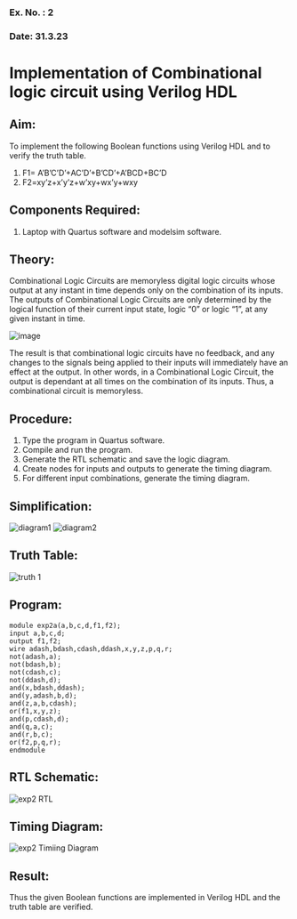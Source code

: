 ### Ex. No. : 2 
### Date: 31.3.23 
# Implementation of Combinational logic circuit using Verilog HDL
## Aim:
To implement the following Boolean functions using Verilog HDL and to verify the truth table.
1. F1= A’B’C’D’+AC’D’+B’CD’+A’BCD+BC’D
2. F2=xy’z+x’y’z+w’xy+wx’y+wxy

## Components Required:
1.	Laptop with Quartus software and modelsim software.

## Theory:
Combinational Logic Circuits are memoryless digital logic circuits whose output at any instant in time depends only on the combination of its inputs.
The outputs of Combinational Logic Circuits are only determined by the logical function of their current input state, logic “0” or logic “1”, at any given instant in time.

![image](https://github.com/rvinifa/ex.2/assets/133735746/949815d3-0912-49c7-81c0-eea1c148d48e)

The result is that combinational logic circuits have no feedback, and any changes to the signals being applied to their inputs will immediately have an effect at the output. In other words, in a Combinational Logic Circuit, the output is dependant at all times on the combination of its inputs. Thus, a combinational circuit is memoryless.

## Procedure:
1.	Type the program in Quartus software.
2.	Compile and run the program.
3.	Generate the RTL schematic and save the logic diagram.
4.	Create nodes for inputs and outputs to generate the timing diagram.
5.	For different input combinations, generate the timing diagram.

## Simplification:
![diagram1](https://github.com/maaplasai7/ex.2/assets/134155273/cd493e36-ed70-42af-9b7e-821cfdefb905)
![diagram2](https://github.com/maaplasai7/ex.2/assets/134155273/062cf191-7b82-4e2f-8bdd-e9d40be45d6a)


## Truth Table:
![truth 1](https://github.com/maaplasai7/ex.2/assets/134155273/6c564020-e86b-40ed-afb3-79364e68c05c)


## Program:
~~~
module exp2a(a,b,c,d,f1,f2);
input a,b,c,d;
output f1,f2;
wire adash,bdash,cdash,ddash,x,y,z,p,q,r;
not(adash,a);
not(bdash,b);
not(cdash,c);
not(ddash,d);
and(x,bdash,ddash);
and(y,adash,b,d);
and(z,a,b,cdash);
or(f1,x,y,z);
and(p,cdash,d);
and(q,a,c);
and(r,b,c);
or(f2,p,q,r);
endmodule
~~~



## RTL Schematic:
![exp2 RTL](https://github.com/maaplasai7/ex.2/assets/134155273/41deada5-b62c-403c-bdc3-fffcfb829ce3)




## Timing Diagram:
![exp2 Timiing Diagram](https://github.com/maaplasai7/ex.2/assets/134155273/2382a73b-315f-495c-bfd9-548ccbcfdb98)




## Result:

Thus the given Boolean functions are implemented in Verilog HDL and the truth table are verified.



